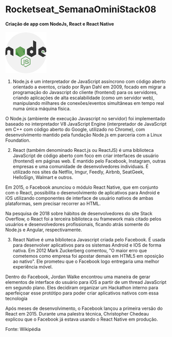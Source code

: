 # Rocketseat_SemanaOminiStack08
#### Criação de app com NodeJs, React e React Native

![](/images/nodejs.png)

1. Node.js é um interpretador de JavaScript assíncrono com código aberto orientado a eventos, criado por Ryan Dahl em 2009, focado em migrar a programação do Javascript do cliente (frontend) para os servidores, criando aplicações de alta escalabilidade (como um servidor web), manipulando milhares de conexões/eventos simultâneas em tempo real numa única máquina física.

O Node.js (ambiente de execução Javascript no servidor) foi implementado baseado no interpretador V8 JavaScript Engine (interpretador de JavaScript em C++ com código aberto do Google, utilizado no Chrome), com desenvolvimento mantido pela fundação Node.js em parceria com a Linux Foundation. 

2. React (também denominado React.js ou ReactJS) é uma biblioteca JavaScript de código aberto com foco em criar interfaces de usuário (frontend) em páginas web. É mantido pelo Facebook, Instagram, outras empresas e uma comunidade de desenvolvedores individuais. É utilizado nos sites da Netflix, Imgur, Feedly, Airbnb, SeatGeek, HelloSign, Walmart e outros.

Em 2015, o Facebook anunciou o módulo React Native, que em conjunto com o React, possibilita o desenvolvimento de aplicativos para Android e iOS utilizando componentes de interface de usuário nativos de ambas plataformas, sem precisar recorrer ao HTML.

Na pesquisa de 2018 sobre hábitos de desenvolvedores do site Stack Overflow, o React foi a terceira biblioteca ou framework mais citado pelos usuários e desenvolvedores profissionais, ficando atrás somente do Node.js e Angular, respectivamente.

3. React Native é uma biblioteca Javascript criada pelo Facebook. É usada para desenvolver aplicativos para os sistemas Android  e IOS de forma nativa. 
Em 2012 Mark Zuckerberg comentou, "O maior erro que cometemos como empresa foi apostar demais em HTML5 em oposição ao nativo". Ele prometeu que o Facebook logo entregaria uma melhor experiência móvel.

Dentro do Facebook, Jordan Walke encontrou uma maneira de gerar elementos de interface do usuário para iOS a partir de um thread JavaScript em segundo plano. Eles decidiram organizar um Hackathon interno para aperfeiçoar esse protótipo para poder criar aplicativos nativos com essa tecnologia

Após meses de desenvolvimento, o Facebook lançou a primeira versão do React em 2015. Durante uma palestra técnica, Christopher Chedeau explicou que o Facebook já estava usando o React Native em produção. 

Fonte: Wikipédia
